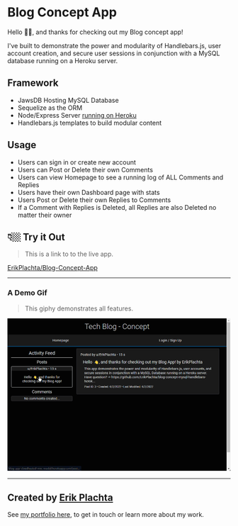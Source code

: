 # Blog Concept App

Hello 👋🏼, and thanks for checking out my Blog concept app!

I've built to demonstrate the power and modularity of Handlebars.js, user account
creation, and secure user sessions in conjunction with a MySQL database running
on a Heroku server.

## Framework

- JawsDB Hosting MySQL Database
- Sequelize as the ORM
- Node/Express Server [running on Heroku](https://blog-app-cloudhosted-mvc-modul.herokuapp.com/)
- Handlebars.js templates to build modular content

## Usage

- Users can sign in or create new account
- Users can Post or Delete their own Comments
- Users can view Homepage to see a running log of ALL Comments and Replies
- Users have their own Dashboard page with stats
- Users Post or Delete their own Replies to Comments
- If a Comment with Replies is Deleted, all Replies are also Deleted no matter their owner

## 👇🏼 **Try it Out**

> This is a link to to the live app.

[ErikPlachta/Blog-Concept-App](https://blog-app-cloudhosted-mvc-modul.herokuapp.com/)

---

### A Demo Gif

> This giphy demonstrates all features.

<img src='./public/images/demo.gif' />

---

## Created by [Erik Plachta](https://www.github.com/erikplachta)

See [my portfolio here](https://erikplachta.com), to get in touch or learn more about my work.
